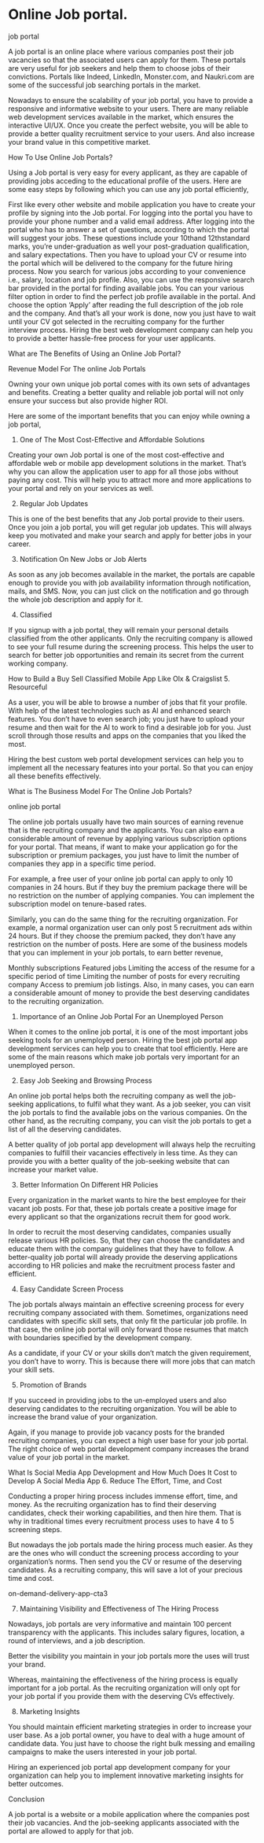 # Online Job portal.

job portal

A job portal is an online place where various companies post their job vacancies so that the associated users can apply for them. These portals are very useful for job seekers and help them to choose jobs of their convictions. Portals like Indeed, LinkedIn, Monster.com, and Naukri.com are some of the successful job searching portals in the market.

Nowadays to ensure the scalability of your job portal, you have to provide a responsive and informative website to your users. There are many reliable web development services available in the market, which ensures the interactive UI/UX. Once you create the perfect website, you will be able to provide a better quality recruitment service to your users. And also increase your brand value in this competitive market.

How To Use Online Job Portals?

Using a Job portal is very easy for every applicant, as they are capable of providing jobs acceding to the educational profile of the users. Here are some easy steps by following which you can use any job portal efficiently,

First like every other website and mobile application you have to create your profile by signing into the Job portal. For logging into the portal you have to provide your phone number and a valid email address.
After logging into the portal who has to answer a set of questions, according to which the portal will suggest your jobs. These questions include your 10thand 12thstandard marks, you’re under-graduation as well your post-graduation qualification, and salary expectations.
Then you have to upload your CV or resume into the portal which will be delivered to the company for the future hiring process.
Now you search for various jobs according to your convenience i.e., salary, location and job profile. Also, you can use the responsive search bar provided in the portal for finding available jobs.
You can your various filter option in order to find the perfect job profile available in the portal. And choose the option ‘Apply’ after reading the full description of the job role and the company.
And that’s all your work is done, now you just have to wait until your CV got selected in the recruiting company for the further interview process.
Hiring the best web development company can help you to provide a better hassle-free process for your user applicants.

What are The Benefits of Using an Online Job Portal?

Revenue Model For The online Job Portals

Owning your own unique job portal comes with its own sets of advantages and benefits. Creating a better quality and reliable job portal will not only ensure your success but also provide higher ROI.

Here are some of the important benefits that you can enjoy while owning a job portal,

1. One of The Most Cost-Effective and Affordable Solutions

Creating your own Job portal is one of the most cost-effective and affordable web or mobile app development solutions in the market. That’s why you can allow the application user to app for all those jobs without paying any cost. This will help you to attract more and more applications to your portal and rely on your services as well.

2. Regular Job Updates

This is one of the best benefits that any Job portal provide to their users. Once you join a job portal, you will get regular job updates. This will always keep you motivated and make your search and apply for better jobs in your career.

3. Notification On New Jobs or Job Alerts

As soon as any job becomes available in the market, the portals are capable enough to provide you with job availability information through notification, mails, and SMS.  Now, you can just click on the notification and go through the whole job description and apply for it.

4. Classified

If you signup with a job portal, they will remain your personal details classified from the other applicants. Only the recruiting company is allowed to see your full resume during the screening process. This helps the user to search for better job opportunities and remain its secret from the current working company.

How to Build a Buy Sell Classified Mobile App Like Olx & Craigslist
5. Resourceful

As a user, you will be able to browse a number of jobs that fit your profile. With help of the latest technologies such as AI and enhanced search features. You don’t have to even search job; you just have to upload your resume and then wait for the AI to work to find a desirable job for you. Just scroll through those results and apps on the companies that you liked the most.

Hiring the best custom web portal development services can help you to implement all the necessary features into your portal. So that you can enjoy all these benefits effectively.

What is The Business Model For The Online Job Portals?

online job portal

The online job portals usually have two main sources of earning revenue that is the recruiting company and the applicants. You can also earn a considerable amount of revenue by applying various subscription options for your portal. That means, if want to make your application go for the subscription or premium packages, you just have to limit the number of companies they app in a specific time period.

For example, a free user of your online job portal can apply to only 10 companies in 24 hours. But if they buy the premium package there will be no restriction on the number of applying companies. You can implement the subscription model on tenure-based rates.

Similarly, you can do the same thing for the recruiting organization. For example, a normal organization user can only post 5 recruitment ads within 24 hours. But if they choose the premium packed, they don’t have any restriction on the number of posts. Here are some of the business models that you can implement in your job portals, to earn better revenue,

Monthly subscriptions
Featured jobs
Limiting the access of the resume for a specific period of time
Limiting the number of posts for every recruiting company
Access to premium job listings.
Also, in many cases, you can earn a considerable amount of money to provide the best deserving candidates to the recruiting organization.

1. Importance of an Online Job Portal For an Unemployed Person

When it comes to the online job portal, it is one of the most important jobs seeking tools for an unemployed person. Hiring the best job portal app development services can help you to create that tool efficiently. Here are some of the main reasons which make job portals very important for an unemployed person.

2. Easy Job Seeking and Browsing Process

An online job portal helps both the recruiting company as well the job-seeking applications, to fulfil what they want.  As a job seeker, you can visit the job portals to find the available jobs on the various companies. On the other hand, as the recruiting company, you can visit the job portals to get a list of all the deserving candidates.



 

A better quality of job portal app development will always help the recruiting companies to fulfill their vacancies effectively in less time. As they can provide you with a better quality of the job-seeking website that can increase your market value.

3. Better Information On Different HR Policies

Every organization in the market wants to hire the best employee for their vacant job posts. For that, these job portals create a positive image for every applicant so that the organizations recruit them for good work.

In order to recruit the most deserving candidates, companies usually release various HR policies. So, that they can choose the candidates and educate them with the company guidelines that they have to follow. A better-quality job portal will already provide the deserving applications according to HR policies and make the recruitment process faster and efficient.

4. Easy Candidate Screen Process

The job portals always maintain an effective screening process for every recruiting company associated with them. Sometimes, organizations need candidates with specific skill sets, that only fit the particular job profile. In that case, the online job portal will only forward those resumes that match with boundaries specified by the development company.

As a candidate, if your CV or your skills don’t match the given requirement, you don’t have to worry. This is because there will more jobs that can match your skill sets.

5. Promotion of Brands

If you succeed in providing jobs to the un-employed users and also deserving candidates to the recruiting organization. You will be able to increase the brand value of your organization.

Again, if you manage to provide job vacancy posts for the branded recruiting companies, you can expect a high user base for your job portal. The right choice of web portal development company increases the brand value of your job portal in the market.

What Is Social Media App Development and How Much Does It Cost to Develop A Social Media App
6. Reduce The Effort, Time, and Cost

Conducting a proper hiring process includes immense effort, time, and money. As the recruiting organization has to find their deserving candidates, check their working capabilities, and then hire them. That is why in traditional times every recruitment process uses to have 4 to 5 screening steps.

But nowadays the job portals made the hiring process much easier. As they are the ones who will conduct the screening process according to your organization’s norms. Then send you the CV or resume of the deserving candidates. As a recruiting company, this will save a lot of your precious time and cost.

on-demand-delivery-app-cta3

7. Maintaining Visibility and Effectiveness of The Hiring Process

Nowadays, job portals are very informative and maintain 100 percent transparency with the applicants. This includes salary figures, location, a round of interviews, and a job description.

Better the visibility you maintain in your job portals more the uses will trust your brand.

Whereas, maintaining the effectiveness of the hiring process is equally important for a job portal. As the recruiting organization will only opt for your job portal if you provide them with the deserving CVs effectively.

8. Marketing Insights

You should maintain efficient marketing strategies in order to increase your user base. As a job portal owner, you have to deal with a huge amount of candidate data. You just have to choose the right bulk messing and emailing campaigns to make the users interested in your job portal.

Hiring an experienced job portal app development company for your organization can help you to implement innovative marketing insights for better outcomes.

Conclusion

A job portal is a website or a mobile application where the companies post their job vacancies. And the job-seeking applicants associated with the portal are allowed to apply for that job.
